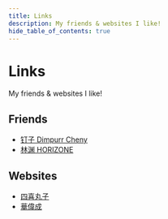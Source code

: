 ```yaml
---
title: Links
description: My friends & websites I like!
hide_table_of_contents: true
---
```


# Links

My friends & websites I like!

## Friends

- [钉子 Dimpurr Cheny](http://im.dimpurr.com/)
- [林渊 HORIZONE](http://horizone.icu/)

## Websites

- [四喜丸子](https://fourhappylions.com/)
- [華偉成](http://huaweicheng.net/)
